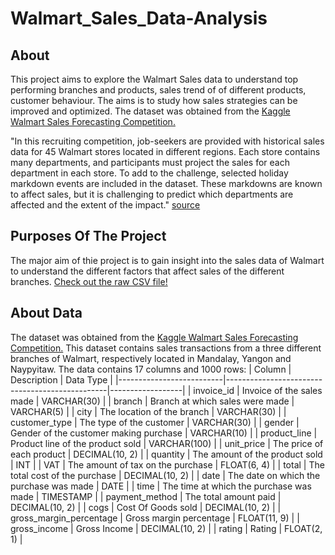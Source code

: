 # Walmart_Sales_Data-Analysis

## About
This project aims to explore the Walmart Sales data to understand top performing branches and products, sales trend of of different products, customer behaviour. The aims is to study how sales strategies can be improved and optimized. The dataset was obtained from the [Kaggle Walmart Sales Forecasting Competition.](https://www.kaggle.com/c/walmart-recruiting-store-sales-forecasting)

"In this recruiting competition, job-seekers are provided with historical sales data for 45 Walmart stores located in different regions. Each store contains many departments, and participants must project the sales for each department in each store. To add to the challenge, selected holiday markdown events are included in the dataset. These markdowns are known to affect sales, but it is challenging to predict which departments are affected and the extent of the impact." [source](https://www.kaggle.com/c/walmart-recruiting-store-sales-forecasting)

## Purposes Of The Project
The major aim of thie project is to gain insight into the sales data of Walmart to understand the different factors that affect sales of the different branches.
[Check out the raw CSV file!](https://github.com/Clintonnick3/Walmart_Sales_Data-Analysis/blob/main/WalmartSalesData.csv.csv)


## About Data
The dataset was obtained from the [Kaggle Walmart Sales Forecasting Competition.](https://www.kaggle.com/c/walmart-recruiting-store-sales-forecasting) This dataset contains sales transactions from a three different branches of Walmart, respectively located in Mandalay, Yangon and Naypyitaw. The data contains 17 columns and 1000 rows:
| Column                   | Description                                    | Data Type        |
|--------------------------|------------------------------------------------|------------------|
| invoice_id               | Invoice of the sales made                      | VARCHAR(30)      |
| branch                   | Branch at which sales were made                | VARCHAR(5)       |
| city                     | The location of the branch                     | VARCHAR(30)      |
| customer_type            | The type of the customer                       | VARCHAR(30)      |
| gender                   | Gender of the customer making purchase         | VARCHAR(10)      |
| product_line             | Product line of the product sold               | VARCHAR(100)     |
| unit_price               | The price of each product                      | DECIMAL(10, 2)   |
| quantity                 | The amount of the product sold                 | INT              |
| VAT                      | The amount of tax on the purchase              | FLOAT(6, 4)      |
| total                    | The total cost of the purchase                 | DECIMAL(10, 2)   |
| date                     | The date on which the purchase was made        | DATE             |
| time                     | The time at which the purchase was made        | TIMESTAMP        |
| payment_method           | The total amount paid                          | DECIMAL(10, 2)   |
| cogs                     | Cost Of Goods sold                             | DECIMAL(10, 2)   |
| gross_margin_percentage  | Gross margin percentage                        | FLOAT(11, 9)     |
| gross_income             | Gross Income                                   | DECIMAL(10, 2)   |
| rating                   | Rating                                         | FLOAT(2, 1)      |
